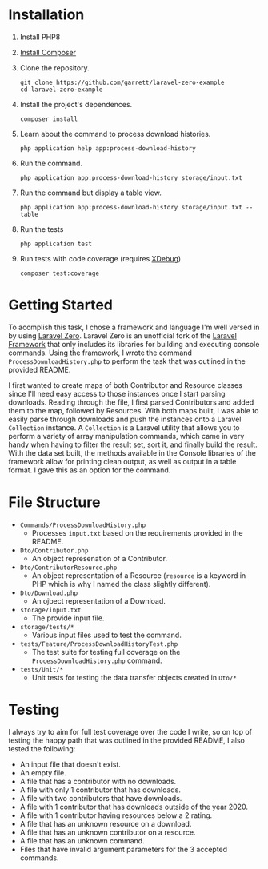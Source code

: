 # Installation
1. Install PHP8
1. [Install Composer](https://getcomposer.org/download/)
1. Clone the repository.

    ```
    git clone https://github.com/garrett/laravel-zero-example
    cd laravel-zero-example
    ```
1. Install the project's dependences.

    ```
    composer install
    ```
1. Learn about the command to process download histories.

    ```
    php application help app:process-download-history
    ```
1. Run the command.

    ```
    php application app:process-download-history storage/input.txt
    ```
1. Run the command but display a table view.

    ```
    php application app:process-download-history storage/input.txt --table
    ```
1. Run the tests

    ```
    php application test
    ```
1. Run tests with code coverage (requires [XDebug](https://xdebug.org/docs/install))

    ```
    composer test:coverage
    ```

# Getting Started

To acomplish this task, I chose a framework and language I'm well versed in by using [Laravel Zero](https://laravel-zero.com/). Laravel Zero is an unofficial fork of the [Laravel Framework](https://laravel.com/) that only includes its libraries for building and executing console commands. Using the framework, I wrote the command `ProcessDownloadHistory.php` to perform the task that was outlined in the provided README. 

I first wanted to create maps of both Contributor and Resource classes since I'll need easy access to those instances once I start parsing downloads. Reading through the file, I first parsed Contributors and added them to the map, followed by Resources. With both maps built, I was able to easily parse through downloads and push the instances onto a Laravel `Collection` instance. A `Collection` is a Laravel utility that allows you to perform a variety of array manipulation commands, which came in very handy when having to filter the result set, sort it, and finally build the result. With the data set built, the methods available in the Console libraries of the framework allow for printing clean output, as well as output in a table format. I gave this as an option for the command.

# File Structure
- `Commands/ProcessDownloadHistory.php`
    - Processes `input.txt` based on the requirements provided in the README.
- `Dto/Contributor.php`
    - An object represenation of a Contributor.
- `Dto/ContributorResource.php`
    - An object representation of a Resource (`resource` is a keyword in PHP which is why I named the class slightly different).
- `Dto/Download.php`
    - An ojbect representation of a Download.
- `storage/input.txt`
    - The provide input file.
- `storage/tests/*`
    - Various input files used to test the command.
- `tests/Feature/ProcessDownloadHistoryTest.php`
    - The test suite for testing full coverage on the `ProcessDownloadHistory.php` command.
- `tests/Unit/*`
    - Unit tests for testing the data transfer objects created in `Dto/*`

# Testing
I always try to aim for full test coverage over the code I write, so on top of testing the happy path that was outlined in the provided README, I also tested the following:
- An input file that doesn't exist.
- An empty file.
- A file that has a contributor with no downloads.
- A file with only 1 contributor that has downloads.
- A file with two contributors that have downloads.
- A file with 1 contributor that has downloads outside of the year 2020.
- A file with 1 contributor having resources below a 2 rating.
- A file that has an unknown resource on a download.
- A file that has an unknown contributor on a resource.
- A file that has an unknown command.
- Files that have invalid argument parameters for the 3 accepted commands.
